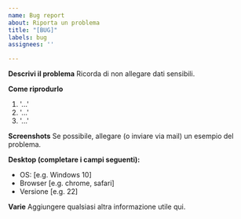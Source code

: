 ```yaml
---
name: Bug report
about: Riporta un problema
title: "[BUG]"
labels: bug
assignees: ''

---
```


**Descrivi il problema**
Ricorda di non allegare dati sensibili.

**Come riprodurlo**
1. '...'
2. '...'
3. '...'

**Screenshots**
Se possibile, allegare (o inviare via mail) un esempio del problema.

**Desktop (completare i campi seguenti):**
 - OS: [e.g. Windows 10]
 - Browser [e.g. chrome, safari]
 - Versione [e.g. 22]

**Varie**
Aggiungere qualsiasi altra informazione utile qui.
